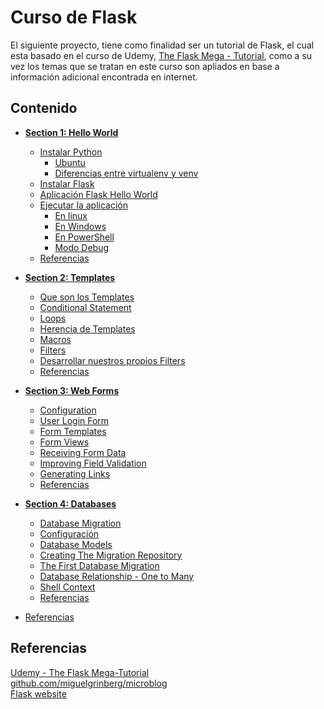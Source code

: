 # Curso de Flask

El siguiente proyecto, tiene como finalidad ser un tutorial de Flask, el cual esta basado en el curso de Udemy, [The Flask Mega - Tutorial](https://www.udemy.com/flask-mega-tutorial/learn/v4/content), como a su vez los temas que se tratan en este curso son apliados en base a información adicional encontrada en internet.  

## Contenido

* **[Section 1: Hello World](section_1_hello_world.md)**
    * [Instalar Python](section_1_hello_world.md#instalar-python)
        * [Ubuntu](section_1_hello_world.md#ubuntu)
        * [Diferencias entre virtualenv y venv](section_1_hello_world.md#diferencias-entre-virtualenv-y-venv)
    * [Instalar Flask](section_1_hello_world.md#instalar-flask)
    * [Aplicación Flask Hello World](section_1_hello_world.md#aplicacion-flask-hello-world)
    * [Ejecutar la aplicación](section_1_hello_world.md#ejecutar-la-aplicacion)
        * [En linux](section_1_hello_world.md#en-linux)
        * [En Windows](section_1_hello_world.md#en-windows)
        * [En PowerShell](section_1_hello_world.md#en-powershell)
        * [Modo Debug](section_1_hello_world.md#modo-debug)
    * [Referencias](section_1_hello_world.md#referencias)
* **[Section 2: Templates](section_2_templates.md)**   
    * [Que son los Templates](section_2_templates.md#que-son-los-templates)
    * [Conditional Statement](section_2_templates.md#conditional-statement)
    * [Loops](section_2_templates.md#loops)
    * [Herencia de Templates](section_2_templates.md#herencia-de-templates)
    * [Macros](section_2_templates.md#macros)
    * [Filters](section_2_templates.md#filters)
    * [Desarrollar nuestros propios Filters](section_2_templates.md#desarrollar-nuestros-propios-filters)
    * [Referencias](section_2_templates.md#referencias)
* **[Section 3: Web Forms](section_3_forms.md)**
    * [Configuration](section_3_forms.md#configuration)
    * [User Login Form](section_3_forms.md#user-login-form)
    * [Form Templates](section_3_forms.md#form-templates)
    * [Form Views](section_3_forms.md#form-views)
    * [Receiving Form Data](section_3_forms.md#receiving-form-data)
    * [Improving Field Validation](section_3_forms.md#improving-field-validation)
    * [Generating Links](section_3_forms.md#generating-links)
    * [Referencias](section_3_forms.md#referencias)
* **[Section 4: Databases](section_4_sql_database.md)**
    * [Database Migration](section_4_sql_database.md#database-migrations)
    * [Configuración](section_4_sql_database.md#configuracion)
    * [Database Models](section_4_sql_database.md#database-models)
    * [Creating The Migration Repository](section_4_sql_database.md#creating-the-migration-repository)
    * [The First Database Migration](section_4_sql_database.md#the-first-database-migration)
    * [Database Relationship - One to Many](section_4_sql_database.md#database-relationship---one-to-many)
    * [Shell Context](section_4_sql_database.md#shell-context)
    * [Referencias](section_4_sql_database.md#referencias)

* [Referencias](#referencias)


## Referencias

[Udemy - The Flask Mega-Tutorial](https://www.udemy.com/flask-mega-tutorial/learn/v4/content)  
[github.com/miguelgrinberg/microblog](https://github.com/miguelgrinberg/microblog)  
[Flask website](http://flask.pocoo.org/)
